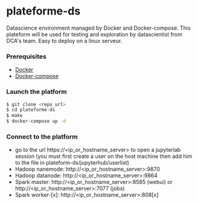 # plateforme-ds

Datascience environment managed by Docker and Docker-compose. This plateform will be used for testing and exploration by datascientist from DCA's team. Easy to deploy on a linux serveur. 

### Prerequisites

- [Docker](https://www.docker.com)
- [Docker-compose](https://docs.docker.com/compose/)

### Launch the platform

```sh
$ git clone <repo_url>
$ cd plateforme-ds
$ make 
$ docker-compose up -d
```

### Connect to the platform

- go to the url https://<ip_or_hostname_server> to open a jupyterlab session
(you must first create a user on the host machine then add him to the file in plateform-ds/jupyterhub/userlist)
- Hadoop nanemode: http://<ip_or_hostname_server>:9870
- Hadoop datanode: http://<ip_or_hostname_server>:9864
- Spark master: http://<ip_or_hostname_server>:8585 (webui) or http://<ip_or_hostname_server>:7077 (jobs)
- Spark worker-[x]: http://<ip_or_hostname_server>:808[x]
